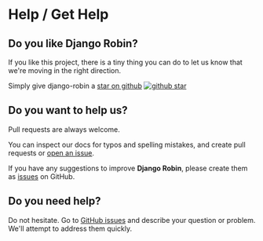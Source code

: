 # Help / Get Help

## Do you like Django Robin?

If you like this project, there is a tiny thing you can do to let us know that we're moving in the right direction.

Simply give django-robin a <a href="https://github.com/linuxgoose/django-robin" target="_blank">star on github</a> <a href="https://github.com/linuxgoose/django-robin" target="_blank">![github star](img/github-star.png)</a>

## Do you want to help us?

Pull requests are always welcome.

You can inspect our docs for typos and spelling mistakes, and create pull requests or <a href="https://github.com/linuxgoose/django-robin/issues" target="_blank">open an issue</a>.

If you have any suggestions to improve **Django Robin**, please create them as <a href="https://github.com/linuxgoose/django-robin/issues" target="_blank">issues</a> on GitHub.


## Do you need help?

Do not hesitate.  Go to <a href="https://github.com/linuxgoose/django-robin/issues" target="_blank">GitHub issues</a> and describe your question or problem.  We'll attempt to address them quickly.